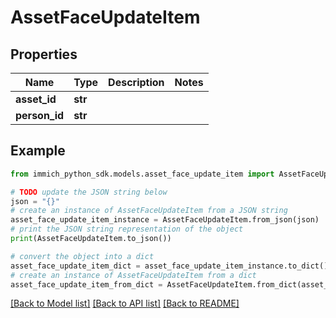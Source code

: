 # AssetFaceUpdateItem


## Properties

Name | Type | Description | Notes
------------ | ------------- | ------------- | -------------
**asset_id** | **str** |  | 
**person_id** | **str** |  | 

## Example

```python
from immich_python_sdk.models.asset_face_update_item import AssetFaceUpdateItem

# TODO update the JSON string below
json = "{}"
# create an instance of AssetFaceUpdateItem from a JSON string
asset_face_update_item_instance = AssetFaceUpdateItem.from_json(json)
# print the JSON string representation of the object
print(AssetFaceUpdateItem.to_json())

# convert the object into a dict
asset_face_update_item_dict = asset_face_update_item_instance.to_dict()
# create an instance of AssetFaceUpdateItem from a dict
asset_face_update_item_from_dict = AssetFaceUpdateItem.from_dict(asset_face_update_item_dict)
```
[[Back to Model list]](../README.md#documentation-for-models) [[Back to API list]](../README.md#documentation-for-api-endpoints) [[Back to README]](../README.md)


